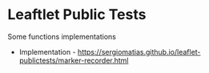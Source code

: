 # Leaftlet Public Tests

Some functions implementations

- Implementation  - https://sergiomatias.github.io/leaflet-publictests/marker-recorder.html